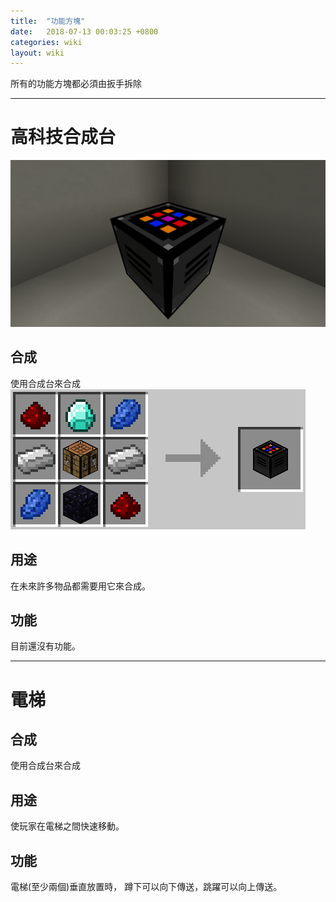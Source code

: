 ```yaml
---
title:  "功能方塊"
date:   2018-07-13 00:03:25 +0800
categories: wiki
layout: wiki
---
```


所有的功能方塊都必須由扳手拆除


*****
# 高科技合成台
![](/assets/img/wiki/ht-ct/overview.png)
## 合成
使用合成台來合成
![](/assets/img/wiki/ht-ct/recipe.png)
## 用途
在未來許多物品都需要用它來合成。
## 功能
目前還沒有功能。
*****
# 電梯

## 合成
使用合成台來合成

## 用途
使玩家在電梯之間快速移動。
## 功能
電梯(至少兩個)垂直放置時，
蹲下可以向下傳送，跳躍可以向上傳送。